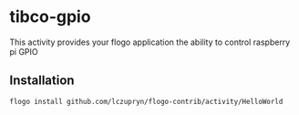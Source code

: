 # tibco-gpio
This activity provides your flogo application the ability to control raspberry pi GPIO

## Installation

```bash
flogo install github.com/lczupryn/flogo-contrib/activity/HelloWorld
```

